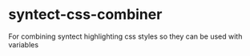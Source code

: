# syntect-css-combiner
For combining syntect highlighting css styles so they can be used with variables
